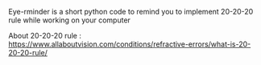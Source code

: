Eye-rminder is a short python code to remind you to implement 20-20-20 rule while working on your computer

About 20-20-20 rule : https://www.allaboutvision.com/conditions/refractive-errors/what-is-20-20-20-rule/
